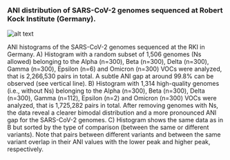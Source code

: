 ### ANI distribution of SARS-CoV-2 genomes sequenced at Robert Kock Institute (Germany). 

![alt text](https://github.com/baldeguer-riquelme/Viral-ANI-gap/blob/main/Viral-ANI-gap/Plots_SARS-CoV-2_RKI/FigureS7.tiff)

ANI histograms of the SARS-CoV-2 genomes sequenced at the RKI in Germany. A) Histogram with a random subset of 1,506 genomes (Ns allowed) belonging to the Alpha (n=300), Beta (n=300), Delta (n=300), Gamma (n=300), Epsilon (n=6) and Omicron (n=300) VOCs were analyzed, that is 2,266,530 pairs in total. A subtle ANI gap at around 99.8% can be observed (see vertical line). B) Histogram with 1,314 high-quality genomes (i.e., without Ns) belonging to the Alpha (n=300), Beta (n=300), Delta (n=300), Gamma (n=112), Epsilon (n=2) and Omicron (n=300) VOCs were analyzed, that is 1,725,282 pairs in total. After removing genomes with Ns, the data reveal a clearer bimodal distribution and a more pronounced ANI gap for the SARS-CoV-2 genomes. C) Histogram shows the same data as in B but sorted by the type of comparison (between the same or different variants). Note that pairs between different variants and between the same variant overlap in their ANI values with the lower peak and higher peak, respectively.
